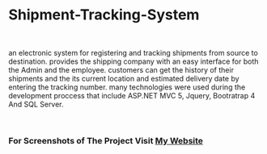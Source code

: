 # Shipment-Tracking-System
<br/>
 <p>an electronic system for registering and tracking shipments from source to destination. provides the shipping company with an easy interface for both the Admin and the employee. customers can get the history of their shipments and the its current location and estimated delivery date by entering the tracking number. many technologies were used during the development proccess that include ASP.NET MVC 5, Jquery, Bootratrap 4 And SQL Server.</p>
<br/>

<h3>For Screenshots of The Project Visit <a href="http://albusaymi.com">My Website</a></h3>

